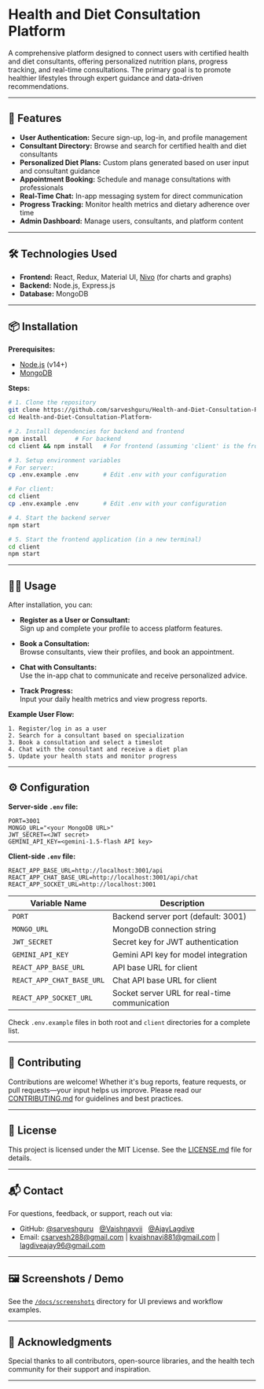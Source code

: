 # Health and Diet Consultation Platform

A comprehensive platform designed to connect users with certified health and diet consultants, offering personalized nutrition plans, progress tracking, and real-time consultations. The primary goal is to promote healthier lifestyles through expert guidance and data-driven recommendations.

---

## 🚀 Features

- **User Authentication:** Secure sign-up, log-in, and profile management
- **Consultant Directory:** Browse and search for certified health and diet consultants
- **Personalized Diet Plans:** Custom plans generated based on user input and consultant guidance
- **Appointment Booking:** Schedule and manage consultations with professionals
- **Real-Time Chat:** In-app messaging system for direct communication
- **Progress Tracking:** Monitor health metrics and dietary adherence over time
- **Admin Dashboard:** Manage users, consultants, and platform content

---

## 🛠️ Technologies Used

- **Frontend:** React, Redux, Material UI, [Nivo](https://nivo.rocks/) (for charts and graphs)
- **Backend:** Node.js, Express.js
- **Database:** MongoDB

---

## 📦 Installation

**Prerequisites:**
- [Node.js](https://nodejs.org/) (v14+)
- [MongoDB](https://www.mongodb.com/)

**Steps:**

```bash
# 1. Clone the repository
git clone https://github.com/sarveshguru/Health-and-Diet-Consultation-Platform-.git
cd Health-and-Diet-Consultation-Platform-

# 2. Install dependencies for backend and frontend
npm install        # For backend
cd client && npm install   # For frontend (assuming 'client' is the frontend directory)

# 3. Setup environment variables
# For server:
cp .env.example .env       # Edit .env with your configuration

# For client:
cd client
cp .env.example .env       # Edit .env with your configuration

# 4. Start the backend server
npm start

# 5. Start the frontend application (in a new terminal)
cd client
npm start
```

---

## 🧑‍💻 Usage

After installation, you can:

- **Register as a User or Consultant:**  
  Sign up and complete your profile to access platform features.

- **Book a Consultation:**  
  Browse consultants, view their profiles, and book an appointment.

- **Chat with Consultants:**  
  Use the in-app chat to communicate and receive personalized advice.

- **Track Progress:**  
  Input your daily health metrics and view progress reports.

**Example User Flow:**

```plaintext
1. Register/log in as a user
2. Search for a consultant based on specialization
3. Book a consultation and select a timeslot
4. Chat with the consultant and receive a diet plan
5. Update your health stats and monitor progress
```

---

## ⚙️ Configuration

**Server-side `.env` file:**

```env
PORT=3001
MONGO_URL="<your MongoDB URL>"
JWT_SECRET=<JWT secret>
GEMINI_API_KEY=<gemini-1.5-flash API key>
```

**Client-side `.env` file:**

```env
REACT_APP_BASE_URL=http://localhost:3001/api
REACT_APP_CHAT_BASE_URL=http://localhost:3001/api/chat
REACT_APP_SOCKET_URL=http://localhost:3001
```

| Variable Name                  | Description                                    |
|-------------------------------|------------------------------------------------|
| `PORT`                        | Backend server port (default: 3001)            |
| `MONGO_URL`                   | MongoDB connection string                      |
| `JWT_SECRET`                  | Secret key for JWT authentication              |
| `GEMINI_API_KEY`              | Gemini API key for model integration           |
| `REACT_APP_BASE_URL`          | API base URL for client                        |
| `REACT_APP_CHAT_BASE_URL`     | Chat API base URL for client                   |
| `REACT_APP_SOCKET_URL`        | Socket server URL for real-time communication  |

Check `.env.example` files in both root and `client` directories for a complete list.

---

## 🤝 Contributing

Contributions are welcome! Whether it's bug reports, feature requests, or pull requests—your input helps us improve. Please read our [CONTRIBUTING.md](CONTRIBUTING.md) for guidelines and best practices.

---

## 📄 License

This project is licensed under the MIT License. See the [LICENSE.md](LICENSE.md) file for details.

---

## 📬 Contact

For questions, feedback, or support, reach out via:

- GitHub: [@sarveshguru](https://github.com/sarveshguru) &nbsp; [@Vaishnavvii](https://github.com/Vaishnavvii) &nbsp; [@AjayLagdive](https://github.com/AjayLagdive)
- Email: csarvesh288@gmail.com | kvaishnavi881@gmail.com | lagdiveajay96@gmail.com

---

## 🖼️ Screenshots / Demo

See the [`/docs/screenshots`](docs/screenshots) directory for UI previews and workflow examples.

---

## 🙏 Acknowledgments

Special thanks to all contributors, open-source libraries, and the health tech community for their support and inspiration.

---
